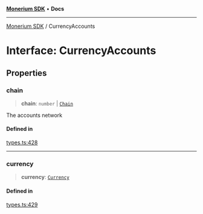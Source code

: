 [**Monerium SDK**](../README.md) • **Docs**

***

[Monerium SDK](../README.md) / CurrencyAccounts

# Interface: CurrencyAccounts

## Properties

### chain

> **chain**: `number` \| [`Chain`](../type-aliases/Chain.md)

The accounts network

#### Defined in

[types.ts:428](https://github.com/monerium/js-monorepo/blob/main/packages/sdk/src/types.ts#L428)

***

### currency

> **currency**: [`Currency`](../enumerations/Currency.md)

#### Defined in

[types.ts:429](https://github.com/monerium/js-monorepo/blob/main/packages/sdk/src/types.ts#L429)

